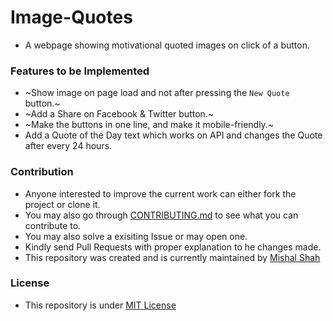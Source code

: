 # Image-Quotes
- A webpage showing motivational quoted images on click of a button.

### Features to be Implemented
- ~Show image on page load and not after pressing the ```New Quote``` button.~
- ~Add a Share on Facebook & Twitter button.~
- ~Make the buttons in one line, and make it mobile-friendly.~
- Add a Quote of the Day text which works on API and changes the Quote after every 24 hours.

### Contribution
- Anyone interested to improve the current work can either fork the project or clone it.
- You may also go through [CONTRIBUTING.md](https://github.com/mishal23/Image-Quotes/blob/master/CONTRIBUTING.md) to see what you can contribute to.
- You may also solve a exisiting Issue or may open one.
- Kindly send Pull Requests with proper explanation to he changes made.
- This repository was created and is currently maintained by [Mishal Shah](https://github.com/mishal23)
### License
- This repository is under [MIT License](https://github.com/mishal23/Image-Quotes/blob/master/LICENSE)
